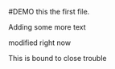 #DEMO
this the first file.

Adding some more text



modified right now


This is bound to close trouble
